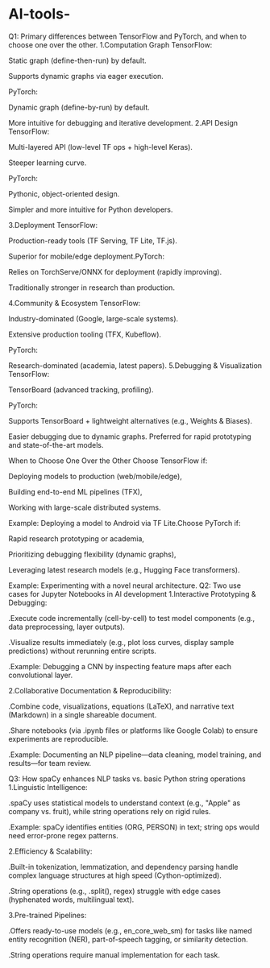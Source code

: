 # AI-tools-
Q1: Primary differences between TensorFlow and PyTorch, and when to choose one over the other.
1.Computation Graph
TensorFlow:

Static graph (define-then-run) by default.

Supports dynamic graphs via eager execution.

PyTorch:

Dynamic graph (define-by-run) by default.

More intuitive for debugging and iterative development.
2.API Design
TensorFlow:

Multi-layered API (low-level TF ops + high-level Keras).

Steeper learning curve.

PyTorch:

Pythonic, object-oriented design.

Simpler and more intuitive for Python developers.

3.Deployment
TensorFlow:

Production-ready tools (TF Serving, TF Lite, TF.js).

Superior for mobile/edge deployment.PyTorch:

Relies on TorchServe/ONNX for deployment (rapidly improving).

Traditionally stronger in research than production.

4.Community & Ecosystem
TensorFlow:

Industry-dominated (Google, large-scale systems).

Extensive production tooling (TFX, Kubeflow).

PyTorch:

Research-dominated (academia, latest papers).
5.Debugging & Visualization
TensorFlow:

TensorBoard (advanced tracking, profiling).

PyTorch:

Supports TensorBoard + lightweight alternatives (e.g., Weights & Biases).

Easier debugging due to dynamic graphs.
Preferred for rapid prototyping and state-of-the-art models.


When to Choose One Over the Other
Choose TensorFlow if:

Deploying models to production (web/mobile/edge),

Building end-to-end ML pipelines (TFX),

Working with large-scale distributed systems.

Example: Deploying a model to Android via TF Lite.Choose PyTorch if:

Rapid research prototyping or academia,

Prioritizing debugging flexibility (dynamic graphs),

Leveraging latest research models (e.g., Hugging Face transformers).

Example: Experimenting with a novel neural architecture.
Q2: Two use cases for Jupyter Notebooks in AI development
1.Interactive Prototyping & Debugging:

.Execute code incrementally (cell-by-cell) to test model components (e.g., data preprocessing, layer outputs).

.Visualize results immediately (e.g., plot loss curves, display sample predictions) without rerunning entire scripts.

.Example: Debugging a CNN by inspecting feature maps after each convolutional layer.

2.Collaborative Documentation & Reproducibility:

.Combine code, visualizations, equations (LaTeX), and narrative text (Markdown) in a single shareable document.

.Share notebooks (via .ipynb files or platforms like Google Colab) to ensure experiments are reproducible.

.Example: Documenting an NLP pipeline—data cleaning, model training, and results—for team review.

Q3: How spaCy enhances NLP tasks vs. basic Python string operations
1.Linguistic Intelligence:

.spaCy uses statistical models to understand context (e.g., "Apple" as company vs. fruit), while string operations rely on rigid rules.

.Example: spaCy identifies entities (ORG, PERSON) in text; string ops would need error-prone regex patterns.

2.Efficiency & Scalability:

.Built-in tokenization, lemmatization, and dependency parsing handle complex language structures at high speed (Cython-optimized).

.String operations (e.g., .split(), regex) struggle with edge cases (hyphenated words, multilingual text).

3.Pre-trained Pipelines:

.Offers ready-to-use models (e.g., en_core_web_sm) for tasks like named entity recognition (NER), part-of-speech tagging, or similarity detection.

.String operations require manual implementation for each task.




